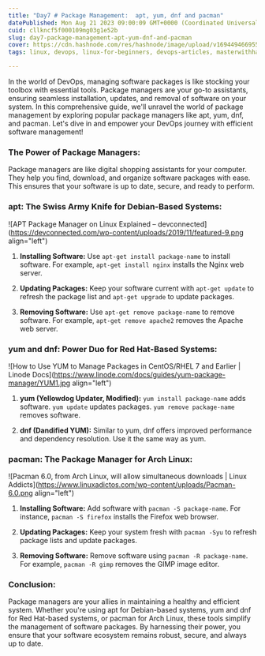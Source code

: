 ```yaml
---
title: "Day7 # Package Management:  apt, yum, dnf and pacman"
datePublished: Mon Aug 21 2023 09:00:09 GMT+0000 (Coordinated Universal Time)
cuid: cllkncf5f000109mg03g1e52b
slug: day7-package-management-apt-yum-dnf-and-pacman
cover: https://cdn.hashnode.com/res/hashnode/image/upload/v1694494669555/2fd918f9-6e63-4bb1-bebb-57e2bdb22bb7.png
tags: linux, devops, linux-for-beginners, devops-articles, masterwithhamza

---
```


In the world of DevOps, managing software packages is like stocking your toolbox with essential tools. Package managers are your go-to assistants, ensuring seamless installation, updates, and removal of software on your system. In this comprehensive guide, we'll unravel the world of package management by exploring popular package managers like apt, yum, dnf, and pacman. Let's dive in and empower your DevOps journey with efficient software management!

### **The Power of Package Managers:**

Package managers are like digital shopping assistants for your computer. They help you find, download, and organize software packages with ease. This ensures that your software is up to date, secure, and ready to perform.

### **apt: The Swiss Army Knife for Debian-Based Systems:**

![APT Package Manager on Linux Explained – devconnected](https://devconnected.com/wp-content/uploads/2019/11/featured-9.png align="left")

1. **Installing Software:** Use `apt-get install package-name` to install software. For example, `apt-get install nginx` installs the Nginx web server.
    
2. **Updating Packages:** Keep your software current with `apt-get update` to refresh the package list and `apt-get upgrade` to update packages.
    
3. **Removing Software:** Use `apt-get remove package-name` to remove software. For example, `apt-get remove apache2` removes the Apache web server.
    

### **yum and dnf: Power Duo for Red Hat-Based Systems:**

![How to Use YUM to Manage Packages in CentOS/RHEL 7 and Earlier | Linode Docs](https://www.linode.com/docs/guides/yum-package-manager/YUM1.jpg align="left")

1. **yum (Yellowdog Updater, Modified):** `yum install package-name` adds software. `yum update` updates packages. `yum remove package-name` removes software.
    
2. **dnf (Dandified YUM):** Similar to yum, dnf offers improved performance and dependency resolution. Use it the same way as yum.
    

### **pacman: The Package Manager for Arch Linux:**

![Pacman 6.0, from Arch Linux, will allow simultaneous downloads | Linux  Addicts](https://www.linuxadictos.com/wp-content/uploads/Pacman-6.0.png align="left")

1. **Installing Software:** Add software with `pacman -S package-name`. For instance, `pacman -S firefox` installs the Firefox web browser.
    
2. **Updating Packages:** Keep your system fresh with `pacman -Syu` to refresh package lists and update packages.
    
3. **Removing Software:** Remove software using `pacman -R package-name`. For example, `pacman -R gimp` removes the GIMP image editor.
    

### **Conclusion:**

Package managers are your allies in maintaining a healthy and efficient system. Whether you're using apt for Debian-based systems, yum and dnf for Red Hat-based systems, or pacman for Arch Linux, these tools simplify the management of software packages. By harnessing their power, you ensure that your software ecosystem remains robust, secure, and always up to date.